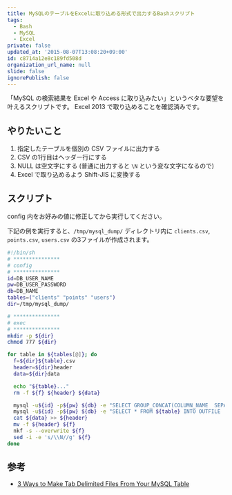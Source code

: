 ```yaml
---
title: MySQLのテーブルをExcelに取り込める形式で出力するBashスクリプト
tags:
  - Bash
  - MySQL
  - Excel
private: false
updated_at: '2015-08-07T13:08:20+09:00'
id: c8714a12e8c189fd508d
organization_url_name: null
slide: false
ignorePublish: false
---
```

「MySQL の検索結果を Excel や Access に取り込みたい」というベタな要望を叶えるスクリプトです。
Excel 2013 で取り込めることを確認済みです。


やりたいこと
-----
1. 指定したテーブルを個別の CSV ファイルに出力する
1. CSV の1行目はヘッダー行にする
1. NULL は空文字にする (普通に出力すると `\N` という変な文字になるので)
1. Excel で取り込めるよう Shift-JIS に変換する


スクリプト
----
config 内をお好みの値に修正してから実行してください。

下記の例を実行すると、`/tmp/mysql_dump/` ディレクトリ内に `clients.csv`, `points.csv`, `users.csv` の3ファイルが作成されます。

```bash
#!/bin/sh
# ***************
# config
# ***************
id=DB_USER_NAME
pw=DB_USER_PASSWORD
db=DB_NAME
tables=("clients" "points" "users")
dir=/tmp/mysql_dump/

# ***************
# exec
# ***************
mkdir -p ${dir}
chmod 777 ${dir}

for table in ${tables[@]}; do
  f=${dir}${table}.csv
  header=${dir}header
  data=${dir}data

  echo "${table}..."
  rm -f ${f} ${header} ${data}

  mysql -u${id} -p${pw} ${db} -e "SELECT GROUP_CONCAT(COLUMN_NAME  SEPARATOR ',') FROM INFORMATION_SCHEMA.COLUMNS WHERE TABLE_NAME='${table}' INTO OUTFILE '${header}'"
  mysql -u${id} -p${pw} ${db} -e "SELECT * FROM ${table} INTO OUTFILE '${data}' FIELDS TERMINATED BY ',' OPTIONALLY ENCLOSED BY '\"'"
  cat ${data} >> ${header}
  mv -f ${header} ${f}
  nkf -s --overwrite ${f}
  sed -i -e 's/\\N//g' ${f}
done
```


参考
----
- [3 Ways to Make Tab Delimited Files From Your MySQL Table](http://spin.atomicobject.com/2011/05/28/3-ways-to-make-tab-delimited-files-from-your-mysql-table/)
